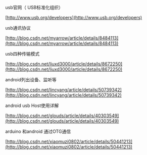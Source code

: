 usb官网（ USB标准化组织）

[http://www.usb.org/developers](http://www.usb.org/developers)

usb通讯协议

[http://blog.csdn.net/myarrow/article/details/8484113](http://blog.csdn.net/myarrow/article/details/8484113)

usb四种传输模式

[http://blog.csdn.net/liuxd3000/article/details/8672250](http://blog.csdn.net/liuxd3000/article/details/8672250)

android列出设备、监听等

[http://blog.csdn.net/lincyang/article/details/50739342](http://blog.csdn.net/lincyang/article/details/50739342)

android usb Host使用详解

[http://blog.csdn.net/glouds/article/details/40303549](http://blog.csdn.net/glouds/article/details/40303549)

arduino 和android 通过OTG通信

[http://blog.csdn.net/xiaomuzi0802/article/details/50441213](http://blog.csdn.net/xiaomuzi0802/article/details/50441213)